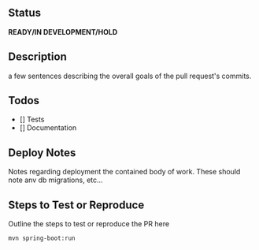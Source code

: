 ##  Status  
**READY/IN DEVELOPMENT/HOLD**

##  Description
a few sentences describing the overall  goals of the pull request's commits.

##  Todos
- [] Tests
- [] Documentation

##  Deploy Notes
Notes regarding deployment the contained body of work. These should note anv db migrations, etc...

##  Steps to Test or Reproduce
Outline the steps to test or reproduce the PR here

```sh
mvn spring-boot:run
``` 